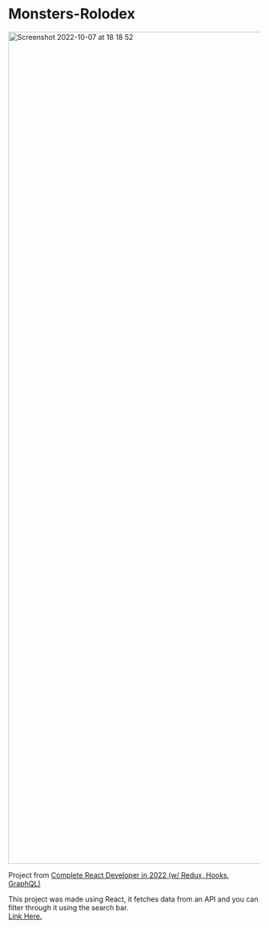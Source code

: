 # Monsters-Rolodex
<img width="1664" alt="Screenshot 2022-10-07 at 18 18 52" src="https://user-images.githubusercontent.com/64714586/194600849-f168270b-6685-4317-a1f1-c372883d479d.png">


Project from [Complete React Developer in 2022 (w/ Redux, Hooks, GraphQL)](https://www.udemy.com/course/complete-react-developer-zero-to-mastery/)

This project was made using React, it fetches data from an API and you can filter through it using the search bar.   
[Link Here.](https://matteodevenuto.github.io/Monsters-Rolodex)

